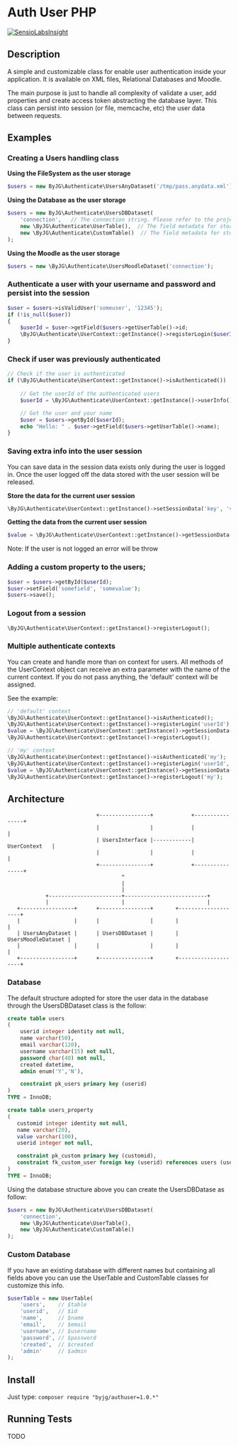 # Auth User PHP
[![SensioLabsInsight](https://insight.sensiolabs.com/projects/69f04d22-055d-40b5-8c8d-90598a5367b5/mini.png)](https://insight.sensiolabs.com/projects/69f04d22-055d-40b5-8c8d-90598a5367b5)

## Description

A simple and customizable class for enable user authentication inside your application. It is available on XML files, Relational Databases and Moodle.

The main purpose is just to handle all complexity of validate a user, add properties and create access token abstracting the database layer. 
This class can persist into session (or file, memcache, etc) the user data between requests. 

## Examples

### Creating a Users handling class


**Using the FileSystem as the user storage**

```php
$users = new ByJG\Authenticate\UsersAnyDataset('/tmp/pass.anydata.xml');
```

**Using the Database as the user storage**

```php
$users = new ByJG\Authenticate\UsersDBDataset(
    'connection',   // The connection string. Please refer to the project byjg/anydataset
    new \ByJG\Authenticate\UserTable(),  // The field metadata for store the users
    new \ByJG\Authenticate\CustomTable()  // The field metadata for store the extra properties
);
```

**Using the Moodle as the user storage**

```php
$users = new \ByJG\Authenticate\UsersMoodleDataset('connection');
```


### Authenticate a user with your username and password and persist into the session

```php
$user = $users->isValidUser('someuser', '12345');
if (!is_null($user))
{
    $userId = $user->getField($users->getUserTable()->id;
    \ByJG\Authenticate\UserContext::getInstance()->registerLogin($userId);
}
```

### Check if user was previously authenticated

```php 
// Check if the user is authenticated
if (\ByJG\Authenticate\UserContext::getInstance()->isAuthenticated())
    
    // Get the userId of the authenticated users
    $userId = \ByJG\Authenticate\UserContext::getInstance()->userInfo();

    // Get the user and your name
    $user = $users->getById($userId);
    echo "Hello: " . $user->getField($users->getUserTable()->name);
}
```

### Saving extra info into the user session 

You can save data in the session data exists only during the user is logged in. Once the user logged off the
data stored with the user session will be released.

**Store the data for the current user session**

```php
\ByJG\Authenticate\UserContext::getInstance()->setSessionData('key', 'value');
```

**Getting the data from the current user session**

```php
$value = \ByJG\Authenticate\UserContext::getInstance()->getSessionData('key');
```

Note: If the user is not logged an error will be throw

### Adding a custom property to the users;

```php
$user = $users->getById($userId);
$user->setField('somefield', 'somevalue');
$users->save();
```

### Logout from a session

```php
\ByJG\Authenticate\UserContext::getInstance()->registerLogout();
```

### Multiple authenticate contexts

You can create and handle more than on context for users. 
All methods of the UserContext object can
receive an extra parameter with the name of the current context.
If you do not pass anything, the 'default' context will be assigned.

See the example:

```php
// 'default' context
\ByJG\Authenticate\UserContext::getInstance()->isAuthenticated();
\ByJG\Authenticate\UserContext::getInstance()->registerLogin('userId');
$value = \ByJG\Authenticate\UserContext::getInstance()->getSessionData('key');
\ByJG\Authenticate\UserContext::getInstance()->registerLogout();

// 'my' context
\ByJG\Authenticate\UserContext::getInstance()->isAuthenticated('my');
\ByJG\Authenticate\UserContext::getInstance()->registerLogin('userId', 'my');
$value = \ByJG\Authenticate\UserContext::getInstance()->getSessionData('key', 'my');
\ByJG\Authenticate\UserContext::getInstance()->registerLogout('my');
```

## Architecture

```
                            +----------------+            +----------------+
                            |                |            |                |
                            | UsersInterface |------------|  UserContext   |
                            |                |            |                |
                            +----------------+            +----------------+
                                    ^
                                    |
                                    |
            +-----------------------+--------------------------+
            |                       |                          |
   +-----------------+      +----------------+       +--------------------+
   |                 |      |                |       |                    |
   | UsersAnyDataset |      | UsersDBDataset |       | UsersMoodleDataset |
   |                 |      |                |       |                    |
   +-----------------+      +----------------+       +--------------------+
```

### Database

The default structure adopted for store the user data in the database through the
UsersDBDataset class is the follow:

```sql
create table users
(
    userid integer identity not null,
    name varchar(50),
    email varchar(120),
    username varchar(15) not null,
    password char(40) not null,
    created datetime,
    admin enum('Y','N'),

   	constraint pk_users primary key (userid)
)
TYPE = InnoDB;

create table users_property
(
   customid integer identity not null,
   name varchar(20),
   value varchar(100),
   userid integer not null,

   constraint pk_custom primary key (customid),
   constraint fk_custom_user foreign key (userid) references users (userid),
)
TYPE = InnoDB;
```

Using the database structure above you can create the UsersDBDatase as follow:

```php
$users = new ByJG\Authenticate\UsersDBDataset(
    'connection',
    new \ByJG\Authenticate\UserTable(),
    new \ByJG\Authenticate\CustomTable()
);
```

### Custom Database

If you have an existing database with different names but containing all fields above
you can use the UserTable and CustomTable classes for customize this info.

```php
$userTable = new UserTable(
    'users',    // $table
    'userid',   // $id
    'name',     // $name
    'email',    // $email
    'username', // $username
    'password', // $password
    'created',  // $created
    'admin'     // $admin
);
```


## Install

Just type: `composer require "byjg/authuser=1.0.*"`

## Running Tests

TODO